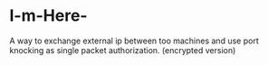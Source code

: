 # I-m-Here-
A way to exchange external ip between too machines and use port knocking as single packet authorization. (encrypted version)
